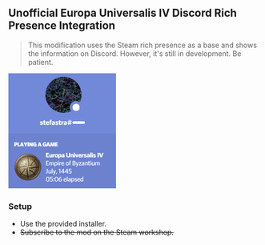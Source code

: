 ## Unofficial Europa Universalis IV Discord Rich Presence Integration

> This modification uses the Steam rich presence as a base and shows the information on Discord.
> However, it's still in development. Be patient.

![Preview](preview.png)

### Setup

- Use the provided installer.
- ~~Subscribe to the mod on the Steam workshop.~~

